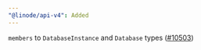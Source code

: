 ```yaml
---
"@linode/api-v4": Added
---
```


`members` to `DatabaseInstance` and `Database` types ([#10503](https://github.com/linode/manager/pull/10503))
